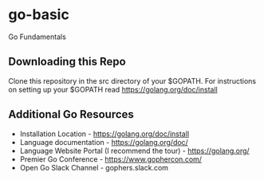 # go-basic
Go Fundamentals

## Downloading this Repo

Clone this repository in the src directory of your $GOPATH. For instructions on setting up your $GOPATH read https://golang.org/doc/install

## Additional Go Resources

* Installation Location - https://golang.org/doc/install
* Language documentation - https://golang.org/doc/
* Language Website Portal (I recommend the tour) - https://golang.org/
* Premier Go Conference - https://www.gophercon.com/
* Open Go Slack Channel - gophers.slack.com

